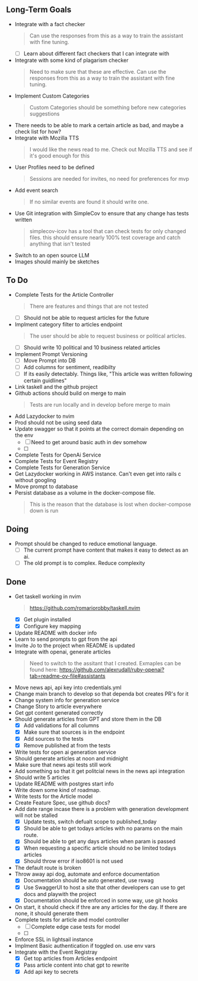 ## Long-Term Goals

- Integrate with a fact checker
    > Can use the responses from this as a way to train the assistant with fine tuning.
    * [ ] Learn about different fact checkers that I can integrate with
- Integrate with some kind of plagarism checker
    > Need to make sure that these are effective.
    > Can use the responses from this as a way to train the assistant with fine tuning.
- Implement Custom Categories
    > Custom Categories should be something before new categories suggestions 
- There needs to be able to mark a certain article as bad, and maybe a  check list for how?
- Integrate with Mozilla TTS
    > I would like the news read to me. Check out Mozilla TTS and see if it's good enough for this
- User Profiles need to be defined
    > Sessions are needed for invites, no need for preferences for mvp
- Add event search
    > If no similar events are found it should write one.
- Use Git integration with SimpleCov to ensure that any change has tests written
    > simplecov-icov has a tool that can check tests for only changed files. this should ensure nearly 100% test coverage and catch anything that isn't tested
- Switch to an open source LLM
- Images should mainly be sketches

## To Do

- Complete Tests for the Article Controller
    > There are features and things that are not tested
    * [ ] Should not be able to request articles for the future
- Implment category filter to articles endpoint
    > The user should be able to request business or political articles. 
    * [ ] Should write 10 political and 10 business related articles
- Implement Prompt Versioning
    * [ ] Move Prompt into DB
    * [ ] Add columns for sentiment, readibilty
    * [ ] If its easily detectably. Things like, "This article was written following certain guidlines"
- Link taskell and the github project
- Github actions should build on merge to main
    > Tests are run locally and in develop before merge to main 
- Add Lazydocker to nvim
- Prod should not be using seed data
- Update swagger so that it points at the correct domain depending on the env
    * [ ] Need to get around basic auth in dev somehow
    * [ ] 
- Complete Tests for OpenAi Service
- Complete Tests for Event Registry
- Complete Tests for Generation Service
- Get Lazydocker working in AWS instance. Can't even get into rails c without googling
- Move prompt to database
- Persist database as a volume in the docker-compose file.
    > This is the reason that the database is lost when docker-compose down is run

## Doing

- Prompt should be changed to reduce emotional language.
    * [ ] The current prompt have content that makes it easy to detect as an ai. 
    * [ ] The old prompt is to complex. Reduce complexity

## Done

- Get taskell working in nvim
    > https://github.com/romariorobby/taskell.nvim
    * [x] Get plugin installed
    * [x] Configure key mapping
- Update README with docker info
- Learn to send prompts to gpt from the api
- Invite Jo to the project when README is updated
- Integrate with openai, generate articles
    > Need to switch to the assitant that I created. Exmaples can be found here: https://github.com/alexrudall/ruby-openai?tab=readme-ov-file#assistants
- Move news api, api key into credentials.yml
- Change main branch to develop so that dependa bot creates PR's for it
- Change system info for generation service
- Change Story to article everywhere
- Get gpt content generated correctly
- Should generate articles from GPT and store them in the DB
    * [x] Add validations for all columns
    * [x] Make sure that sources is in the endpoint
    * [x] Add sources to the tests
    * [x] Remove published at from the tests
- Write tests for open ai generation service
- Should generate articles at noon and midnight
- Make sure that news api tests still work
- Add something so that it get politcial news in the news api integration
- Should write 5 articles
- Update README with postgres start info
- Write down some kind of roadmap.
- Write tests for the Article model
- Create Feature Spec, use github docs?
- Add date range incase there is a problem with generation development will not be stalled
    * [x] Update tests, switch defualt scope to published_today
    * [x] Should be able to get todays articles with no params on the main route.
    * [x] Should be able to get any days articles when param is passed
    * [x] When requesting a specific article should no be limited todays articles
    * [x] Should throw error if iso8601  is not used
- The default route is broken
- Throw away api dog, automate and enforce documentation
    * [x] Documentation should be auto generated, use rswag
    * [x] Use SwaggerUI to host a site that other developers can use to get docs and playwith the project
    * [x] Documentation should be  enforced in some way, use git hooks
- On start, it should check if thre are any articles for the day. If there are none, it should generate them
- Complete tests for article and model controller
    * [ ] Complete edge case tests for model
    * [ ] 
- Enforce SSL in lightsail instance
- Implment Basic authentication if toggled on. use env vars
- Integrate with the Event Registray
    * [x] Get top articles from Articles endpoint
    * [x] Pass article content into chat gpt to rewrite
    * [x] Add api key to secrets
